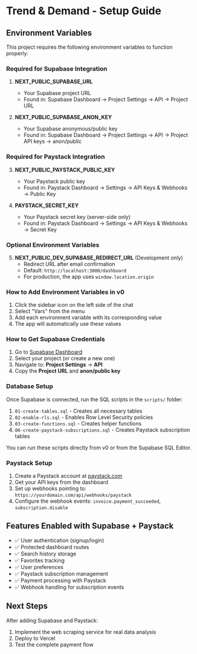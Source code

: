 # Trend & Demand - Setup Guide

## Environment Variables

This project requires the following environment variables to function properly:

### Required for Supabase Integration

1. **NEXT_PUBLIC_SUPABASE_URL**
   - Your Supabase project URL
   - Found in: Supabase Dashboard → Project Settings → API → Project URL

2. **NEXT_PUBLIC_SUPABASE_ANON_KEY**
   - Your Supabase anonymous/public key
   - Found in: Supabase Dashboard → Project Settings → API → Project API keys → anon/public

### Required for Paystack Integration

3. **NEXT_PUBLIC_PAYSTACK_PUBLIC_KEY**
   - Your Paystack public key
   - Found in: Paystack Dashboard → Settings → API Keys & Webhooks → Public Key

4. **PAYSTACK_SECRET_KEY**
   - Your Paystack secret key (server-side only)
   - Found in: Paystack Dashboard → Settings → API Keys & Webhooks → Secret Key

### Optional Environment Variables

5. **NEXT_PUBLIC_DEV_SUPABASE_REDIRECT_URL** (Development only)
   - Redirect URL after email confirmation
   - Default: `http://localhost:3000/dashboard`
   - For production, the app uses `window.location.origin`

### How to Add Environment Variables in v0

1. Click the sidebar icon on the left side of the chat
2. Select "Vars" from the menu
3. Add each environment variable with its corresponding value
4. The app will automatically use these values

### How to Get Supabase Credentials

1. Go to [Supabase Dashboard](https://app.supabase.com)
2. Select your project (or create a new one)
3. Navigate to: **Project Settings** → **API**
4. Copy the **Project URL** and **anon/public key**

### Database Setup

Once Supabase is connected, run the SQL scripts in the `scripts/` folder:

1. `01-create-tables.sql` - Creates all necessary tables
2. `02-enable-rls.sql` - Enables Row Level Security policies
3. `03-create-functions.sql` - Creates helper functions
4. `06-create-paystack-subscriptions.sql` - Creates Paystack subscription tables

You can run these scripts directly from v0 or from the Supabase SQL Editor.

### Paystack Setup

1. Create a Paystack account at [paystack.com](https://paystack.com)
2. Get your API keys from the dashboard
3. Set up webhooks pointing to: `https://yourdomain.com/api/webhooks/paystack`
4. Configure the webhook events: `invoice.payment_succeeded`, `subscription.disable`

## Features Enabled with Supabase + Paystack

- ✅ User authentication (signup/login)
- ✅ Protected dashboard routes
- ✅ Search history storage
- ✅ Favorites tracking
- ✅ User preferences
- ✅ Paystack subscription management
- ✅ Payment processing with Paystack
- ✅ Webhook handling for subscription events

## Next Steps

After adding Supabase and Paystack:
1. Implement the web scraping service for real data analysis
2. Deploy to Vercel
3. Test the complete payment flow
